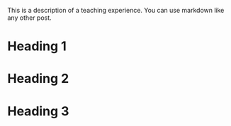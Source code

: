 ---
--- 
This is a description of a teaching experience. You can use markdown like any other post.

Heading 1
======

Heading 2
======

Heading 3
======
